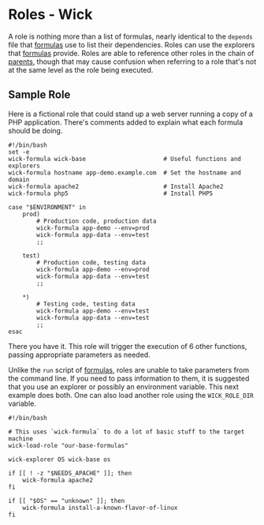 Roles - Wick
============

A role is nothing more than a list of formulas, nearly identical to the `depends` file that [formulas] use to list their dependencies.  Roles can use the explorers that [formulas] provide.  Roles are able to reference other roles in the chain of [parents], though that may cause confusion when referring to a role that's not at the same level as the role being executed.


Sample Role
-----------

Here is a fictional role that could stand up a web server running a copy of a PHP application.  There's comments added to explain what each formula should be doing.

    #!/bin/bash
    set -e
    wick-formula wick-base                      # Useful functions and explorers
    wick-formula hostname app-demo.example.com  # Set the hostname and domain
    wick-formula apache2                        # Install Apache2
    wick-formula php5                           # Install PHP5
    
    case "$ENVIRONMENT" in
        prod)
            # Production code, production data
            wick-formula app-demo --env=prod
            wick-formula app-data --env=test
            ;;
            
        test)
            # Production code, testing data
            wick-formula app-demo --env=prod
            wick-formula app-data --env=test
            ;;
        
        *)
            # Testing code, testing data
            wick-formula app-demo --env=test
            wick-formula app-data --env=test
            ;;
    esac
    
There you have it.  This role will trigger the execution of 6 other functions, passing appropriate parameters as needed.

Unlike the `run` script of [formulas], roles are unable to take parameters from the command line.  If you need to pass information to them, it is suggested that you use an explorer or possibly an environment variable.  This next example does both.  One can also load another role using the `WICK_ROLE_DIR` variable.

    #!/bin/bash

    # This uses `wick-formula` to do a lot of basic stuff to the target machine
    wick-load-role "our-base-formulas"

    wick-explorer OS wick-base os
    
    if [[ ! -z "$NEEDS_APACHE" ]]; then
        wick-formula apache2
    fi
    
    if [[ "$OS" == "unknown" ]]; then
        wick-formula install-a-known-flavor-of-linux
    fi


[execution order]: ../doc/execution-order.md
[Formulas]: ../formulas/README.md
[parents]: ../doc/parents.md